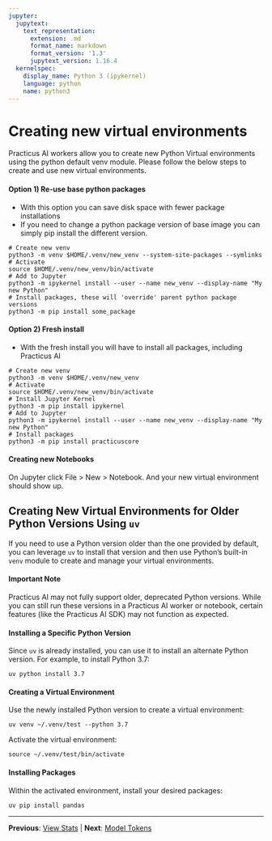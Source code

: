 ```yaml
---
jupyter:
  jupytext:
    text_representation:
      extension: .md
      format_name: markdown
      format_version: '1.3'
      jupytext_version: 1.16.4
  kernelspec:
    display_name: Python 3 (ipykernel)
    language: python
    name: python3
---
```


# Creating new virtual environments 

Practicus AI workers allow you to create new Python Virtual environments using the python default venv module. Please follow the below steps to create and use new virtual environments.

#### Option 1) Re-use base python packages
- With this option you can save disk space with fewer package installations 
- If you need to change a python package version of base image you can simply pip install the different version.
  
```shell
# Create new venv 
python3 -m venv $HOME/.venv/new_venv --system-site-packages --symlinks
# Activate
source $HOME/.venv/new_venv/bin/activate
# Add to Jupyter 
python3 -m ipykernel install --user --name new_venv --display-name "My new Python"
# Install packages, these will 'override' parent python package versions
python3 -m pip install some_package
```

#### Option 2) Fresh install
- With the fresh install you will have to install all packages, including Practicus AI
  
```shell
# Create new venv 
python3 -m venv $HOME/.venv/new_venv
# Activate
source $HOME/.venv/new_venv/bin/activate
# Install Jupyter Kernel
python3 -m pip install ipykernel
# Add to Jupyter 
python3 -m ipykernel install --user --name new_venv --display-name "My new Python"
# Install packages
python3 -m pip install practicuscore
```

#### Creating new Notebooks

On Jupyter click File > New > Notebook. And your new virtual environment should show up.

## Creating New Virtual Environments for Older Python Versions Using `uv`

If you need to use a Python version older than the one provided by default, you can leverage `uv` to install that version and then use Python’s built-in `venv` module to create and manage your virtual environments.

#### Important Note
Practicus AI may not fully support older, deprecated Python versions. While you can still run these versions in a Practicus AI worker or notebook, certain features (like the Practicus AI SDK) may not function as expected.

#### Installing a Specific Python Version
Since `uv` is already installed, you can use it to install an alternate Python version. For example, to install Python 3.7:

```shell
uv python install 3.7
```

#### Creating a Virtual Environment
Use the newly installed Python version to create a virtual environment:

```shell
uv venv ~/.venv/test --python 3.7
```

Activate the virtual environment:

```shell
source ~/.venv/test/bin/activate
```

#### Installing Packages
Within the activated environment, install your desired packages:

```shell
uv pip install pandas
```


---

**Previous**: [View Stats](view-stats.md) | **Next**: [Model Tokens](model-tokens.md)

